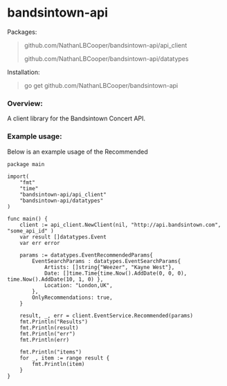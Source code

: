 # bandsintown-api

Packages:
> github.com/NathanLBCooper/bandsintown-api/api_client
> 
> github.com/NathanLBCooper/bandsintown-api/datatypes

Installation:
>go get github.com/NathanLBCooper/bandsintown-api

### Overview:
A client library for the Bandsintown Concert API.

### Example usage:

Below is an example usage of the Recommended 

	package main
	
	import(
		"fmt"
		"time"
		"bandsintown-api/api_client"
		"bandsintown-api/datatypes"
	)
	
	func main() {
		client := api_client.NewClient(nil, "http://api.bandsintown.com", "some_api_id" )
		var result []datatypes.Event
		var err error
	
		params := datatypes.EventRecommendedParams{
			EventSearchParams : datatypes.EventSearchParams{
				Artists: []string{"Weezer", "Kayne West"},
				Date: []time.Time{time.Now().AddDate(0, 0, 0), time.Now().AddDate(10, 1, 0) },
				Location: "London,UK",
			},
			OnlyRecommendations: true,
		}
	
		result, _, err = client.EventService.Recommended(params)
		fmt.Println("Results")
		fmt.Println(result)
		fmt.Println("err")
		fmt.Println(err)
	
		fmt.Println("items")
		for _, item := range result {
			fmt.Println(item)
		}
	}
